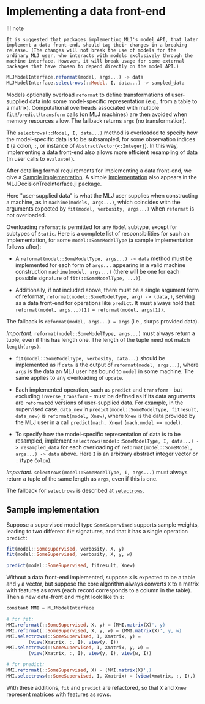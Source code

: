# Implementing a data front-end

!!! note

	It is suggested that packages implementing MLJ's model API, that later implement a data front-end, should tag their changes in a breaking release. (The changes will not break the use of models for the ordinary MLJ user, who interacts with models exclusively through the machine interface. However, it will break usage for some external packages that have chosen to depend directly on the model API.)

```julia
MLJModelInterface.reformat(model, args...) -> data
MLJModelInterface.selectrows(::Model, I, data...) -> sampled_data
```

Models optionally overload `reformat` to define transformations of
user-supplied data into some model-specific representation (e.g., from
a table to a matrix). Computational overheads associated with multiple
`fit!`/`predict`/`transform` calls (on MLJ machines) are then avoided
when memory resources allow. The fallback returns `args` (no
transformation).

The `selectrows(::Model, I, data...)` method is overloaded to specify
how the model-specific data is to be subsampled, for some observation
indices `I` (a colon, `:`, or instance of
`AbstractVector{<:Integer}`). In this way, implementing a data
front-end also allows more efficient resampling of data (in user calls
to `evaluate!`).

After detailing formal requirements for implementing a data front-end, we give a [Sample
implementation](@ref). A simple
[implementation](https://github.com/JuliaAI/MLJDecisionTreeInterface.jl/blob/7e39bac6bce6d1736e4974f984b6e12801191dd5/src/MLJDecisionTreeInterface.jl#L453)
also appears in the MLJDecisionTreeInterface.jl package.

Here "user-supplied data" is what the MLJ user supplies when
constructing a machine, as in `machine(models, args...)`, which
coincides with the arguments expected by `fit(model, verbosity,
args...)` when `reformat` is not overloaded.

Overloading `reformat` is permitted for any `Model`
subtype, except for subtypes of `Static`. Here is a complete list of
responsibilities for such an implementation, for some
`model::SomeModelType` (a sample implementation follows after):

- A `reformat(model::SomeModelType, args...) -> data` method must be
  implemented for each form of `args...` appearing in a valid machine
  construction `machine(model, args...)` (there will be one for each
  possible signature of `fit(::SomeModelType, ...)`).

- Additionally, if not included above, there must be a single argument
  form of reformat, `reformat(model::SomeModelType, arg) -> (data,)`,
  serving as a data front-end for operations like `predict`. It must
  always hold that `reformat(model, args...)[1] = reformat(model,
  args[1])`.

The fallback is `reformat(model, args...) = args` (i.e., slurps provided data).

*Important.* `reformat(model::SomeModelType, args...)` must always return a tuple, even if
  this has length one. The length of the tuple need not match `length(args)`.
- `fit(model::SomeModelType, verbosity, data...)` should be
  implemented as if `data` is the output of `reformat(model,
  args...)`, where `args` is the data an MLJ user has bound to `model`
  in some machine. The same applies to any overloading of `update`.

- Each implemented operation, such as `predict` and `transform` - but
  excluding `inverse_transform` - must be defined as if its data
  arguments are `reformat`ed versions of user-supplied data. For
  example, in the supervised case, `data_new` in
  `predict(model::SomeModelType, fitresult, data_new)` is
  `reformat(model, Xnew)`, where `Xnew` is the data provided by the MLJ
  user in a call `predict(mach, Xnew)` (`mach.model == model`).

- To specify how the model-specific representation of data is to be
  resampled, implement `selectrows(model::SomeModelType, I, data...)
  -> resampled_data` for each overloading of `reformat(model::SomeModel,
  args...) -> data` above. Here `I` is an arbitrary abstract integer
  vector or `:` (type `Colon`).

*Important.* `selectrows(model::SomeModelType, I, args...)` must always
return a tuple of the same length as `args`, even if this is one.

The fallback for `selectrows` is described at [`selectrows`](@ref).


## Sample implementation

Suppose a supervised model type `SomeSupervised` supports sample
weights, leading to two different `fit` signatures, and that it has a
single operation `predict`:

```julia
fit(model::SomeSupervised, verbosity, X, y)
fit(model::SomeSupervised, verbosity, X, y, w)

predict(model::SomeSupervised, fitresult, Xnew)
```

Without a data front-end implemented, suppose `X` is expected to be a
table and `y` a vector, but suppose the core algorithm always converts
`X` to a matrix with features as rows (each record corresponds to
a column in the table).  Then a new data-front end might look like
this:

```julia
constant MMI = MLJModelInterface

# for fit:
MMI.reformat(::SomeSupervised, X, y) = (MMI.matrix(X)', y)
MMI.reformat(::SomeSupervised, X, y, w) = (MMI.matrix(X)', y, w)
MMI.selectrows(::SomeSupervised, I, Xmatrix, y) =
        (view(Xmatrix, :, I), view(y, I))
MMI.selectrows(::SomeSupervised, I, Xmatrix, y, w) =
        (view(Xmatrix, :, I), view(y, I), view(w, I))

# for predict:
MMI.reformat(::SomeSupervised, X) = (MMI.matrix(X)',)
MMI.selectrows(::SomeSupervised, I, Xmatrix) = (view(Xmatrix, :, I),)
```

With these additions, `fit` and `predict` are refactored, so that `X`
and `Xnew` represent matrices with features as rows.
